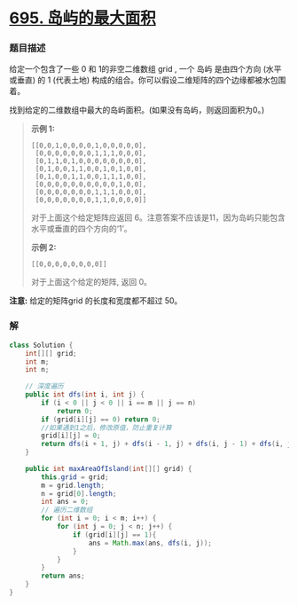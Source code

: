 # [695. 岛屿的最大面积](https://leetcode-cn.com/problems/max-area-of-island/)

### 题目描述

给定一个包含了一些 0 和 1的非空二维数组 grid , 一个 岛屿 是由四个方向 (水平或垂直) 的 1 (代表土地) 构成的组合。你可以假设二维矩阵的四个边缘都被水包围着。

找到给定的二维数组中最大的岛屿面积。(如果没有岛屿，则返回面积为0。)

>   **示例 1:**
>
>   ```
>   [[0,0,1,0,0,0,0,1,0,0,0,0,0],
>    [0,0,0,0,0,0,0,1,1,1,0,0,0],
>    [0,1,1,0,1,0,0,0,0,0,0,0,0],
>    [0,1,0,0,1,1,0,0,1,0,1,0,0],
>    [0,1,0,0,1,1,0,0,1,1,1,0,0],
>    [0,0,0,0,0,0,0,0,0,0,1,0,0],
>    [0,0,0,0,0,0,0,1,1,1,0,0,0],
>    [0,0,0,0,0,0,0,1,1,0,0,0,0]]
>   ```
>
>   对于上面这个给定矩阵应返回 6。注意答案不应该是11，因为岛屿只能包含水平或垂直的四个方向的‘1’。
>
>   **示例 2:**
>
>   ```
>   [[0,0,0,0,0,0,0,0]]
>   ```
>
>   对于上面这个给定的矩阵, 返回 0。

**注意:** 给定的矩阵grid 的长度和宽度都不超过 50。

### 解

```java
class Solution {
    int[][] grid;
    int m;
    int n;
    
  	// 深度遍历
    public int dfs(int i, int j) {
        if (i < 0 || j < 0 || i == m || j == n)
            return 0;
        if (grid[i][j] == 0) return 0;
      	//如果遇到1之后，修改原值，防止重复计算
        grid[i][j] = 0;
        return dfs(i + 1, j) + dfs(i - 1, j) + dfs(i, j - 1) + dfs(i, j + 1) + 1;
    }
    
    public int maxAreaOfIsland(int[][] grid) {
        this.grid = grid;
        m = grid.length;
        n = grid[0].length;
        int ans = 0;
      	// 遍历二维数组
        for (int i = 0; i < m; i++) {
            for (int j = 0; j < n; j++) {
                if (grid[i][j] == 1){
                    ans = Math.max(ans, dfs(i, j));
                }
            }
        }
        return ans;
    }
}
```

